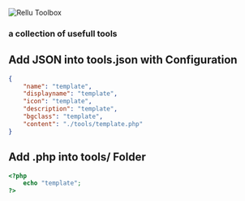 ![Rellu Toolbox](https://img.relluem94.de/logos/web/rellutoolbox.png)

### a collection of usefull tools

## Add JSON into tools.json with Configuration
```json
{
    "name": "template",
    "displayname": "template",
    "icon": "template",
    "description": "template",
    "bgclass": "template",
    "content": "./tools/template.php"
}
```

## Add <toolname>.php into tools/ Folder
```php
<?php
    echo "template";
?>
```
